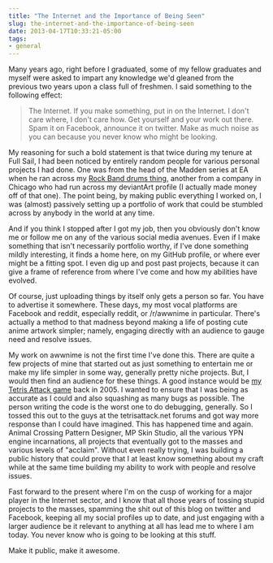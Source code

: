 ```yaml
---
title: "The Internet and the Importance of Being Seen"
slug: the-internet-and-the-importance-of-being-seen
date: 2013-04-17T10:33:21-05:00
tags:
- general
---
```

Many years ago, right before I graduated, some of my fellow graduates and myself were asked to impart any knowledge we'd gleaned from the previous two years upon a class full of freshmen. I said something to the following effect:

> The Internet. If you make something, put in on the Internet. I don't care where, I don't care how. Get yourself and your work out there. Spam it on Facebook, announce it on twitter. Make as much noise as you can because you never know who might be looking.


My reasoning for such a bold statement is that twice during my tenure at Full Sail, I had been noticed by entirely random people for various personal projects I had done. One was from the head of the Madden series at EA when he ran across my [Rock Band drums thing](http://dxprog.com/entry/rock-band-drums-on-windows/), another from a company in Chicago who had run across my deviantArt profile (I actually made money off of that one). The point being, by making public everything I worked on, I was (almost) passively setting up a portfolio of work that could be stumbled across by anybody in the world at any time.


And if you think I stopped after I got my job, then you obviously don't know me or follow me on any of the various social media avenues. Even if I make something that isn't necessarily portfolio worthy, if I've done something mildly interesting, it finds a home here, on my GitHub profile, or where ever might be a fitting spot. I even dig up and post past projects, because it can give a frame of reference from where I've come and how my abilities have evolved.


Of course, just uploading things by itself only gets a person so far. You have to advertise it somewhere. These days, my most vocal platforms are Facebook and reddit, especially reddit, or /r/awwnime in particular. There's actually a method to that madness beyond making a life of posting cute anime artwork simpler; namely, engaging directly with an audience to gauge need and resolve issues.


My work on awwnime is not the first time I've done this. There are quite a few projects of mine that started out as just something to entertain me or make my life simpler in some way, generally pretty niche projects. But, I would then find an audience for these things. A good instance would be [my Tetris Attack game](http://dxprog.com/entry/how-many-times-can-one-man-code-the-same-thing/) back in 2005. I wanted to ensure that I was being as accurate as I could and also squashing as many bugs as possible. The person writing the code is the worst one to do debugging, generally. So I tossed this out to the guys at the tetrisattack.net forums and got way more response than I could have imagined. This has happened time and again. Animal Crossing Pattern Designer, MP Skin Studio, all the various YPN engine incarnations, all projects that eventually got to the masses and various levels of "acclaim". Without even really trying, I was building a public history that could prove that I at least know something about my craft while at the same time building my ability to work with people and resolve issues.


Fast forward to the present where I'm on the cusp of working for a major player in the Internet sector, and I know that all those years of tossing stupid projects to the masses, spamming the shit out of this blog on twitter and Facebook, keeping all my social profiles up to date, and just engaging with a larger audience be it relevant to anything at all has lead me to where I am today. You never know who is going to be looking at this stuff.


Make it public, make it awesome.

